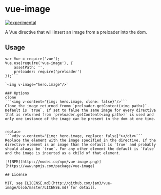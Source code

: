 # vue-image

[![experimental](http://badges.github.io/stability-badges/dist/experimental.svg)](http://github.com/badges/stability-badges)

A Vue directive that will insert an image from a preloader into the dom.

## Usage


```var fs = require('fs');
var Vue = require('vue');
Vue.use(require('vue-image'), {
	assetPath: '',
	preloader: require('preloader')
});```
  
`<img v-image="hero.image"/>`

### Options
clone
```<img v-content="{img: hero.image, clone: false}"/>```
Clone the image returned fromm `preloader.getContent(<img path>)`. Default is `true`. If set to false the same image for every directive that is returned from `preloader.getContent(<img path>)` is used and only one instance of the image can be present in the dom at one time.


replace
```<div v-content="{img: hero.image, replace: false}"></div>``` Replace the element with the image specified in the directive. If the directive element is an image than the default is `true` and probably should always be `true`. For any other element the default is `false` and the image is inserted as a child of that element.

[![NPM](https://nodei.co/npm/vue-image.png)](https://www.npmjs.com/package/vue-image)

## License

MIT, see [LICENSE.md](http://github.com/jam3/vue-image/blob/master/LICENSE.md) for details.
